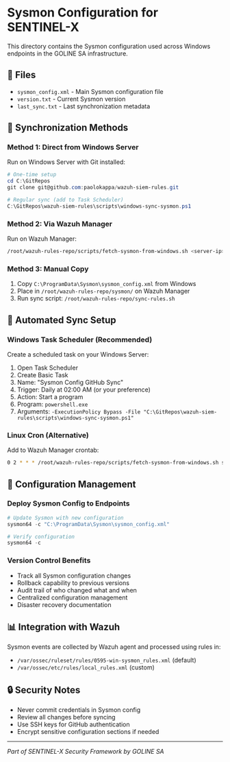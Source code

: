 # Sysmon Configuration for SENTINEL-X

This directory contains the Sysmon configuration used across Windows endpoints in the GOLINE SA infrastructure.

## 📁 Files

- `sysmon_config.xml` - Main Sysmon configuration file
- `version.txt` - Current Sysmon version
- `last_sync.txt` - Last synchronization metadata

## 🔄 Synchronization Methods

### Method 1: Direct from Windows Server
Run on Windows Server with Git installed:
```powershell
# One-time setup
cd C:\GitRepos
git clone git@github.com:paolokappa/wazuh-siem-rules.git

# Regular sync (add to Task Scheduler)
C:\GitRepos\wazuh-siem-rules\scripts\windows-sync-sysmon.ps1
```

### Method 2: Via Wazuh Manager
Run on Wazuh Manager:
```bash
/root/wazuh-rules-repo/scripts/fetch-sysmon-from-windows.sh <server-ip> <username>
```

### Method 3: Manual Copy
1. Copy `C:\ProgramData\Sysmon\sysmon_config.xml` from Windows
2. Place in `/root/wazuh-rules-repo/sysmon/` on Wazuh Manager
3. Run sync script: `/root/wazuh-rules-repo/sync-rules.sh`

## 📅 Automated Sync Setup

### Windows Task Scheduler (Recommended)
Create a scheduled task on your Windows Server:

1. Open Task Scheduler
2. Create Basic Task
3. Name: "Sysmon Config GitHub Sync"
4. Trigger: Daily at 02:00 AM (or your preference)
5. Action: Start a program
6. Program: `powershell.exe`
7. Arguments: `-ExecutionPolicy Bypass -File "C:\GitRepos\wazuh-siem-rules\scripts\windows-sync-sysmon.ps1"`

### Linux Cron (Alternative)
Add to Wazuh Manager crontab:
```bash
0 2 * * * /root/wazuh-rules-repo/scripts/fetch-sysmon-from-windows.sh server-ip username
```

## 🔧 Configuration Management

### Deploy Sysmon Config to Endpoints
```powershell
# Update Sysmon with new configuration
sysmon64 -c "C:\ProgramData\Sysmon\sysmon_config.xml"

# Verify configuration
sysmon64 -c
```

### Version Control Benefits
- Track all Sysmon configuration changes
- Rollback capability to previous versions
- Audit trail of who changed what and when
- Centralized configuration management
- Disaster recovery documentation

## 📊 Integration with Wazuh

Sysmon events are collected by Wazuh agent and processed using rules in:
- `/var/ossec/ruleset/rules/0595-win-sysmon_rules.xml` (default)
- `/var/ossec/etc/rules/local_rules.xml` (custom)

## 🔒 Security Notes

- Never commit credentials in Sysmon config
- Review all changes before syncing
- Use SSH keys for GitHub authentication
- Encrypt sensitive configuration sections if needed

---
*Part of SENTINEL-X Security Framework by GOLINE SA*